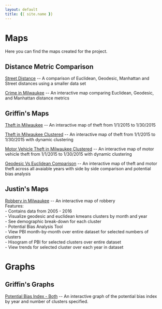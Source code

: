 ```yaml
---
layout: default
title: {{ site.name }}
---
```

# Maps

Here you can find the maps created for the project.

## Distance Metric Comparison
[Street Distance](../marielle/KMeans/MKEComparisonStreet.html) -- A comparison of Euclidean, Geodesic, Manhattan and Street distances using a smaller data set

[Crime in Milwaukee](../marielle/KMeans/MKEMapComparisonEucGeoMan.html) -- An interactive map comparing Euclidean, Geodesic, and Manhattan distance metrics

## Griffin's Maps

[Theft in Milwaukee](./theftmap.html) -- An interactive map of theft from 1/1/2015 to 1/30/2015

[Theft in Milwaukee Clustered](./theftMapd3.html) -- An interactive map of theft from 1/1/2015 to 1/30/2015 with dynamic clustering

[Motor Vehicle Theft in Milwaukee Clustered](./motorTheftMapd3.html) -- An interactive map of motor vehicle theft from 1/1/2015 to 1/30/2015 with dynamic clustering

[Geodesic Vs Euclidean Comparison](./comparisonMap.html) -- An interactive map of theft and motor theft across all avaiable years with side by side comparison and potential bias analysis


## Justin's Maps

[Robbery in Milwaukee](./robbery-bias.html) -- An interactive map of robbery <br />
      Features: <br />
          - Contains data from 2005 - 2016 <br />
          - Visualize geodesic and euclidean kmeans clusters by month and year <br />
          - See demographic break-down for each cluster <br />
          - Potential Bias Analysis Tool <br />
              - View PBI month-by-month over entire dataset for selected numbers of clusters <br />
              - Hisogram of PBI for selected clusters over entire dataset <br />
              - View trends for selected cluster over each year in dataset <br />

# Graphs

## Griffin's Graphs

[Potential Bias Index - Both](./bothgraph.html) -- An interactive graph of the potential bias index by year and number of clusters specified.
